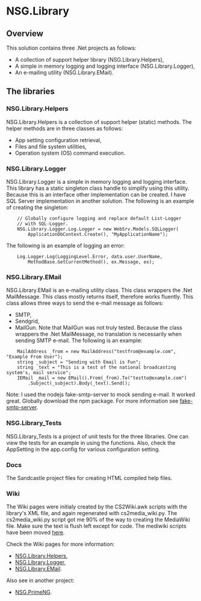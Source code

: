 # NSG.Library
## Overview
This solution contains three .Net projects as follows:
- A collection of support helper library (NSG.Library.Helpers),
- A simple in memory logging and logging interface (NSG.Library.Logger),
- An e-mailing utility (NSG.Library.EMail).

## The libraries
### NSG.Library.Helpers
NSG.Library.Helpers is a collection of support helper (static) methods.
The helper methods are in three classes as follows:
- App setting configuration retrieval,
- Files and file system utilities,
- Operation system (OS) command execution.

### NSG.Library.Logger
NSG.Library.Logger is a simple in memory logging and logging interface.
This library has a static singleton class handle to simplify using this utility.
Because this is an interface other implementation can be created.
I have SQL Server implementation in another solution.
The following is an example of creating the singleton:
```
    // Globally configure logging and replace default List-Logger
    // with SQL-Logger.
    NSG.Library.Logger.Log.Logger = new WebSrv.Models.SQLLogger(
        ApplicationDbContext.Create(), "MyApplicationName");
```
The following is an example of logging an error:
```
    Log.Logger.Log(LoggingLevel.Error, data.user.UserName, 
        MethodBase.GetCurrentMethod(), ex.Message, ex);
```

### NSG.Library.EMail
NSG.Library.EMail is an e-mailing utility class.
This class wrappers the .Net MailMessage.
This class mostly returns itself, therefore works fluently.
This class allows three ways to send the e-mail message as follows:
- SMTP,
- Sendgrid,
- MailGun.
Note that MailGun was not truly tested.
Because the class wrappers the .Net MailMessage, no translation is necessarily when sending SMTP e-mail.
The following is an example:
```
    MailAddress _from = new MailAddress("testfrom@example.com", "Example From User");
    string _subject = "Sending with Email is Fun";
    string _text = "This is a test of the national broadcasting system's, mail service";
    IEMail _mail = new EMail().From(_from).To("testto@example.com")
        .Subject(_subject).Body(_text).Send();
```

Note: I used the nodejs fake-smtp-server to mock sending e-mail.
It worked great.
Globally download the npm package.
For more information see [fake-smtp-server](https://github.com/ReachFive/fake-smtp-server).

### NSG.Library_Tests
NSG.Library_Tests is a project of unit tests for the three libraries.
One can view the tests for an example in using the functions.
Also, check the AppSetting in the app.config for various configuration setting.

### Docs
The Sandcastle project files for creating HTML compiled help files.

### Wiki
The Wiki pages were initialy created by the CS2Wiki.awk scripts with the library's XML file, and again regenerated with cs2media_wiki.py.
The cs2media_wiki.py script got me 90% of the way to creating the MediaWiki file.
Make sure the text is flush left except for code.
The mediwiki scripts have been moved [here](https://github.com/PHuhn/py-media-wiki).

Check the Wiki pages for more information:
- [NSG.Library.Helpers](https://github.com/PHuhn/NSG.Library/wiki/NSG.Library.Helpers),
- [NSG.Library.Logger](https://github.com/PHuhn/NSG.Library/wiki/NSG.Library.Logger),
- [NSG.Library.EMail](https://github.com/PHuhn/NSG.Library/wiki/NSG.Library.EMail).

Also see in another project:

- [NSG.PrimeNG](https://github.com/PHuhn/NSG.PrimeNG/wiki).
